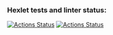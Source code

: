 ### Hexlet tests and linter status:
[![Actions Status](https://github.com/Vadim0802/fullstack-javascript-project-lvl3/workflows/hexlet-check/badge.svg)](https://github.com/Vadim0802/fullstack-javascript-project-lvl3/actions)
[![Actions Status](https://github.com/Vadim0802/fullstack-javascript-project-lvl3/workflows/node-ci/badge.svg)](https://github.com/Vadim0802/fullstack-javascript-project-lvl3/actions)